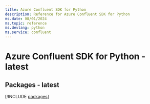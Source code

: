 ```yaml
---
title: Azure Confluent SDK for Python
description: Reference for Azure Confluent SDK for Python
ms.date: 08/01/2024
ms.topic: reference
ms.devlang: python
ms.service: confluent
---
```

# Azure Confluent SDK for Python - latest
## Packages - latest
[!INCLUDE [packages](confluent-index.md)]